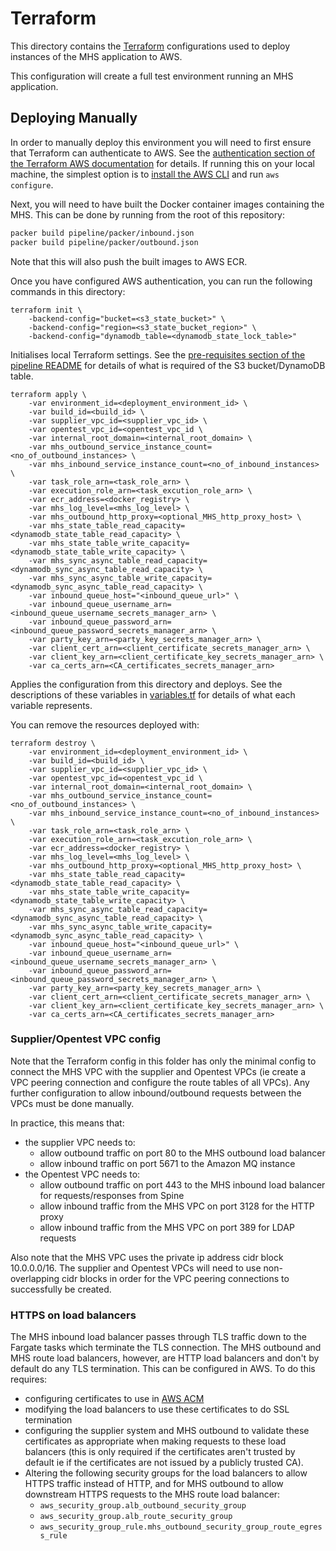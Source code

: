 # Terraform
This directory contains the [Terraform](https://www.terraform.io/) configurations used to deploy instances of the MHS
application to AWS.

This configuration will create a full test environment running an MHS application.


## Deploying Manually
In order to manually deploy this environment you will need to first ensure that Terraform can authenticate to AWS. See
the [authentication section of the Terraform AWS documentation](https://www.terraform.io/docs/providers/aws/index.html#authentication)
for details. If running this on your local machine, the simplest option is to
[install the AWS CLI](https://docs.aws.amazon.com/cli/latest/userguide/cli-chap-install.html) and run `aws configure`.

Next, you will need to have built the Docker container images containing the MHS. This can be done by running from the root of this repository:
```sh
packer build pipeline/packer/inbound.json
packer build pipeline/packer/outbound.json
```
Note that this will also push the built images to AWS ECR.

Once you have configured AWS authentication, you can run the following commands in this directory:
```
terraform init \
    -backend-config="bucket=<s3_state_bucket>" \
    -backend-config="region=<s3_state_bucket_region>" \
    -backend-config="dynamodb_table=<dynamodb_state_lock_table>"
```
Initialises local Terraform settings. See the [pre-requisites section of the pipeline README](../../README.md#pre-requisites) for details of what is required of the
S3 bucket/DynamoDB table.

```
terraform apply \
    -var environment_id=<deployment_environment_id> \
    -var build_id=<build_id> \
    -var supplier_vpc_id=<supplier_vpc_id> \
    -var opentest_vpc_id=<opentest_vpc_id \
    -var internal_root_domain=<internal_root_domain> \
    -var mhs_outbound_service_instance_count=<no_of_outbound_instances> \
    -var mhs_inbound_service_instance_count=<no_of_inbound_instances> \
    -var task_role_arn=<task_role_arn> \
    -var execution_role_arn=<task_excution_role_arn> \
    -var ecr_address=<docker_registry> \
    -var mhs_log_level=<mhs_log_level> \
    -var mhs_outbound_http_proxy=<optional_MHS_http_proxy_host> \
    -var mhs_state_table_read_capacity=<dynamodb_state_table_read_capacity> \
    -var mhs_state_table_write_capacity=<dynamodb_state_table_write_capacity> \
    -var mhs_sync_async_table_read_capacity=<dynamodb_sync_async_table_read_capacity> \
    -var mhs_sync_async_table_write_capacity=<dynamodb_sync_async_table_read_capacity> \
    -var inbound_queue_host="<inbound_queue_url>" \
    -var inbound_queue_username_arn=<inbound_queue_username_secrets_manager_arn> \
    -var inbound_queue_password_arn=<inbound_queue_password_secrets_manager_arn> \
    -var party_key_arn=<party_key_secrets_manager_arn> \
    -var client_cert_arn=<client_certificate_secrets_manager_arn> \
    -var client_key_arn=<client_certificate_key_secrets_manager_arn> \
    -var ca_certs_arn=<CA_certificates_secrets_manager_arn>
```
Applies the configuration from this directory and deploys. See the descriptions of these variables in
[variables.tf](variables.tf) for details of what each variable represents.

You can remove the resources deployed with:
```
terraform destroy \
    -var environment_id=<deployment_environment_id> \
    -var build_id=<build_id> \
    -var supplier_vpc_id=<supplier_vpc_id> \
    -var opentest_vpc_id=<opentest_vpc_id \
    -var internal_root_domain=<internal_root_domain> \
    -var mhs_outbound_service_instance_count=<no_of_outbound_instances> \
    -var mhs_inbound_service_instance_count=<no_of_inbound_instances> \
    -var task_role_arn=<task_role_arn> \
    -var execution_role_arn=<task_excution_role_arn> \
    -var ecr_address=<docker_registry> \
    -var mhs_log_level=<mhs_log_level> \
    -var mhs_outbound_http_proxy=<optional_MHS_http_proxy_host> \
    -var mhs_state_table_read_capacity=<dynamodb_state_table_read_capacity> \
    -var mhs_state_table_write_capacity=<dynamodb_state_table_write_capacity> \
    -var mhs_sync_async_table_read_capacity=<dynamodb_sync_async_table_read_capacity> \
    -var mhs_sync_async_table_write_capacity=<dynamodb_sync_async_table_read_capacity> \
    -var inbound_queue_host="<inbound_queue_url>" \
    -var inbound_queue_username_arn=<inbound_queue_username_secrets_manager_arn> \
    -var inbound_queue_password_arn=<inbound_queue_password_secrets_manager_arn> \
    -var party_key_arn=<party_key_secrets_manager_arn> \
    -var client_cert_arn=<client_certificate_secrets_manager_arn> \
    -var client_key_arn=<client_certificate_key_secrets_manager_arn> \
    -var ca_certs_arn=<CA_certificates_secrets_manager_arn>
```

### Supplier/Opentest VPC config
Note that the Terraform config in this folder has only the minimal config to connect the MHS VPC
with the supplier and Opentest VPCs (ie create a VPC peering connection and configure the route
tables of all VPCs). Any further configuration to allow inbound/outbound requests between the
VPCs must be done manually.

In practice, this means that:
- the supplier VPC needs to:
  - allow outbound traffic on port 80 to the MHS outbound load balancer
  - allow inbound traffic on port 5671 to the Amazon MQ instance
- the Opentest VPC needs to:
  - allow outbound traffic on port 443 to the MHS inbound load balancer for requests/responses
  from Spine
  - allow inbound traffic from the MHS VPC on port 3128 for the HTTP proxy
  - allow inbound traffic from the MHS VPC on port 389 for LDAP requests

Also note that the MHS VPC uses the private ip address cidr block 10.0.0.0/16. The supplier
and Opentest VPCs will need to use non-overlapping cidr blocks in order for the VPC
peering connections to successfully be created.

### HTTPS on load balancers
The MHS inbound load balancer passes through TLS traffic down to the Fargate tasks which
terminate the TLS connection. The MHS outbound and MHS route load balancers, however, are
HTTP load balancers and don't by default do any TLS termination. This can be configured in
AWS. To do this requires:
- configuring certificates to use in [AWS ACM](https://aws.amazon.com/certificate-manager/)
- modifying the load balancers to use these certificates to do SSL termination
- configuring the supplier system and MHS outbound to validate these certificates as
  appropriate when making requests to these load balancers (this is only required if the
  certificates aren't trusted by default ie if the certificates are not issued by a publicly
  trusted CA).
- Altering the following security groups for the load balancers to allow HTTPS traffic
  instead of HTTP, and for MHS outbound to allow downstream HTTPS requests to the MHS route
  load balancer:
  - `aws_security_group.alb_outbound_security_group`
  - `aws_security_group.alb_route_security_group`
  - `aws_security_group_rule.mhs_outbound_security_group_route_egress_rule`
